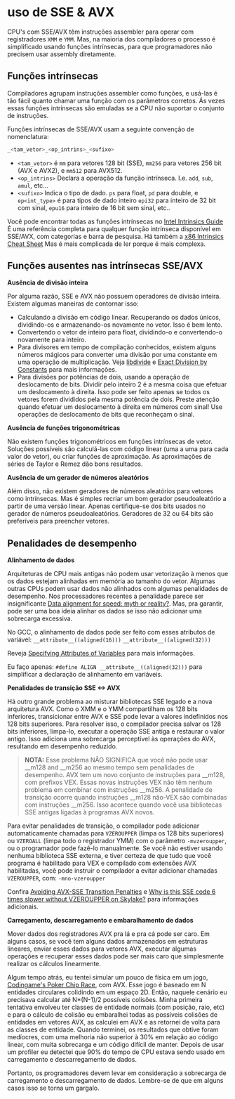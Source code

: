 # uso de SSE & AVX

CPU's com SSE/AVX têm instruções assembler para operar com registradores `XMM` e `YMM`. Mas, na maioria dos compiladores o processo é simplificado usando funções intrínsecas, para que programadores não precisem usar assembly diretamente.

## Funções intrínsecas

Compiladores agrupam instruções assembler como funções, e usá-las é tão fácil quanto chamar uma função com os parâmetros corretos. Ás vezes essas funções intrínsecas são emuladas se a CPU não suportar o conjunto de instruções.

Funções intrínsecas de SSE/AVX usam a seguinte convenção de nomenclatura:

 ```cpp
 _<tam_vetor>_<op_intrins>_<sufixo>
 ```
  
- `<tam_vetor>` é `mm` para vetores 128 bit (SSE), `mm256` para vetores 256 bit (AVX e AVX2), e `mm512` para AVX512.
- `<op_intrins>` Declara a operação da função intrínseca. I.e. `add`, `sub`, `amul`, etc...
- `<sufixo>` Indica o tipo de dado. `ps` para float, `pd` para double, e `ep<int_type>` é para tipos de dado inteiro `epi32` para inteiro de 32 bit com sinal, `epu16` para inteiro de 16 bit sem sinal, etc..

Você pode encontrar todas as funções intrínsecas no [Intel Intrinsics Guide](https://software.intel.com/sites/landingpage/IntrinsicsGuide)
É uma referência completa para qualquer função intrínseca disponível em SSE/AVX, com categorias e barra de pesquisa.
Há também a [x86 Intrinsics Cheat Sheet](https://db.in.tum.de/~finis/x86-intrin-cheatsheet-v2.2.pdf?lang=en)
Mas é mais complicada de ler porque é mais complexa.

## Funções ausentes nas intrínsecas SSE/AVX

**Ausência de divisão inteira**

Por alguma razão, SSE e AVX não possuem operadores de divisão inteira. Existem algumas maneiras de contornar isso:

- Calculando a divisão em código linear. Recuperando os dados únicos, dividindo-os e armazenando-os novamente no vetor. Isso é bem lento.
- Convertendo o vetor de inteiro para float, dividindo-o e convertendo-o novamente para inteiro.
- Para divisores em tempo de compilação conhecidos, existem alguns números mágicos para converter uma divisão por uma constante em uma operação de multiplicação. Veja [libdivide](https://libdivide.com/) e [Exact Division by Constants](http://www.icodeguru.com/Embedded/Hacker's-Delight/077.htm) para mais informações.
- Para divisões por potências de dois, usando a operação de deslocamento de bits. Dividir pelo inteiro 2 é a mesma coisa que efetuar um deslocamento à direita. Isso pode ser feito apenas se todos os vetores forem divididos pela mesma potência de dois. Preste atenção quando efetuar um deslocamento à direita em números com sinal! Use operações de deslocamento de bits que reconheçam o sinal.

**Ausência de funções trigonométricas**

Não existem funções trigonométricos em funções intrínsecas de vetor. Soluções possíveis são calculá-las com código linear (uma a uma para cada valor do vetor), ou criar funções de aproximação. As aproximações de séries de Taylor e Remez dão bons resultados.

**Ausência de um gerador de números aleatórios**

Além disso, não existem geradores de números aleatórios para vetores como intrínsecas. Mas é simples recriar um bom gerador pseudoaleatório a partir de uma versão linear. Apenas certifique-se dos bits usados no gerador de números pseudoaleatórios. Geradores de 32 ou 64 bits são preferíveis para preencher vetores.

## Penalidades de desempenho

**Alinhamento de dados**

Arquiteturas de CPU mais antigas não podem usar vetorização à menos que os dados estejam alinhadas em memória ao tamanho do vetor. Algumas outras CPUs podem usar dados não alinhados com algumas penalidades de desempenho. Nos processadores recentes a penalidade parece ser insignificante [Data alignment for speed: myth or reality?](http://lemire.me/blog/2012/05/31/data-alignment-for-speed-myth-or-reality/). 
Mas, pra garantir, pode ser uma boa ideia alinhar os dados se isso não adicionar uma sobrecarga excessiva.

No GCC, o alinhamento de dados pode ser feito com esses atributos de variável:
 `__attribute__((aligned(16)))`
 `__attribute__((aligned(32)))`

Reveja [Specifying Attributes of Variables](https://gcc.gnu.org/onlinedocs/gcc-3.2/gcc/Variable-Attributes.html) para mais informações.

Eu faço apenas: `#define ALIGN __attribute__((aligned(32)))` para simplificar a declaração de alinhamento em variáveis.

**Penalidades de transição SSE <-> AVX**

Há outro grande problema ao misturar bibliotecas SSE legado e a nova arquitetura AVX. Como o XMM e o YMM compartilham os 128 bits inferiores, transicionar entre AVX e SSE pode levar a valores indefinidos nos 128 bits superiores. Para resolver isso, o compilador precisa salvar os 128 bits inferiores, limpa-lo, executar a operação SSE antiga e restaurar o valor antigo. Isso adiciona uma sobrecarga perceptível às operações do AVX, resultando em desempenho reduzido.

>**NOTA:** Esse problema NÃO SIGNIFICA que você não pode usar \_\_m128 and \_\_m256 ao mesmo tempo sem penalidades de desempenho. AVX tem um novo conjunto de instruções para \_\_m128, com prefixos VEX. Essas novas instruções VEX não têm nenhum problema em combinar com instruções \_\_m256. A penalidade de transição ocorre quando instruções \_\_m128 não-VEX são combinadas com instruções \_\_m256. Isso acontece quando você usa bibliotecas SSE antigas ligadas à programas AVX novos.

Para evitar penalidades de transição, o compilador pode adicionar automaticamente chamadas para `VZEROUPPER` (limpa os 128 bits superiores) ou `VZEROALL` (limpa todo o registrador YMM) com o parâmetro `-mvzeroupper`, ou o programador pode fazê-lo manualmente. Se você não estiver usando nenhuma biblioteca SSE externa, e tiver certeza de que tudo que você programa é habilitado para VEX e compilado com extensões AVX habilitadas, você pode instruir o compilador a evitar adicionar chamadas `VZEROUPPER`, com: `-mno-vzeroupper`

Confira [Avoiding AVX-SSE Transition Penalties](https://software.intel.com/en-us/articles/avoiding-avx-sse-transition-penalties) e [Why is this SSE code 6 times slower without VZEROUPPER on Skylake?](https://stackoverflow.com/questions/41303780/why-is-this-sse-code-6-times-slower-without-vzeroupper-on-skylake) para informações adicionais.

**Carregamento, descarregamento e embaralhamento de dados**

Mover dados dos registradores AVX pra lá e pra cá pode ser caro. Em alguns casos, se você tem alguns dados armazenados em estruturas lineares, enviar esses dados para vetores AVX, executar algumas operações e recuperar esses dados pode ser mais caro que simplesmente realizar os cálculos linearmente.

Algum tempo atrás, eu tentei simular um pouco de física em um jogo, [Codingame's Poker Chip Race](https://www.codingame.com/multiplayer/bot-programming/poker-chip-race), com AVX. Esse jogo é baseado em N entidades circulares colidindo em um espaço 2D. Então, naquele cenário eu precisava calcular até N*(N-1)/2 possíveis colisões. Minha primeira tentativa envolveu ter classes de entidade normais (com posição, raio, etc) e para o cálculo de colisão eu embaralhei todas as possíveis colisões de entidades em vetores AVX, as calculei em AVX e as retornei de volta para as classes de entidade. Quando terminei, os resultados que obtive foram medíocres, com uma melhoria não superior à 30% em relação ao código linear, com muita sobrecarga e um código difícil de manter. Depois de usar um profiler eu detectei que 90% do tempo de CPU estava sendo usado em carregamento e descarregamento de dados.

Portanto, os programadores devem levar em consideração a sobrecarga de carregamento e descarregamento de dados. Lembre-se de que em alguns casos isso se torna um gargalo.
